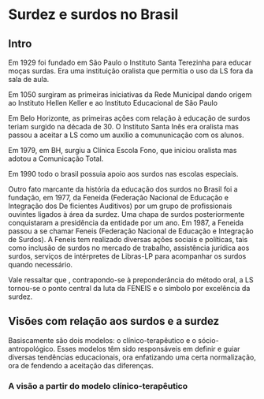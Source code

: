 # Surdez e surdos no Brasil
## Intro

Em 1929 foi fundado em São Paulo o Instituto Santa Terezinha para educar moças surdas. Era uma instituição oralista que permitia o uso da LS fora da sala de aula.

Em 1050 surgiram as primeiras iniciativas da Rede Municipal dando origem ao Instituto Hellen Keller e ao Instituto Educacional de São Paulo

Em Belo Horizonte, as primeiras ações com relação à educação de surdos teriam surgido na década de 30. O Instituto Santa Inês era oralista mas passou a aceitar a LS como um auxílio a comununicação com os alunos. 

Em 1979, em BH, surgiu a Clínica Escola Fono, que iniciou oralista mas adotou a Comunicação Total.

Em 1990 todo o brasil possuia apoio aos surdos nas escolas especiais.

Outro fato marcante da história da educação dos surdos no Brasil foi a fundação, em 1977, da Feneida (Federação Nacional de Educação e Integração dos De ficientes Auditivos) por um grupo de profissionais ouvintes ligados à área da surdez. Uma chapa de surdos posteriormente conquistaram a presidência da entidade por um ano. Em 1987, a Feneida passou a se chamar Feneis (Federação Nacional de Educação e Integração de Surdos). A Feneis tem realizado diversas ações sociais e políticas, tais como inclusão de surdos no mercado de trabalho, assistência jurídica aos surdos, serviços de intérpretes de Libras-LP para acompanhar os surdos quando necessário.

Vale ressaltar que , contrapondo-se à preponderância do método oral, a LS tornou-se o ponto central da luta da FENEIS e o símbolo por excelência da surdez.

## Visões com relação aos surdos e a surdez

Basiscamente são dois modelos: o clínico-terapêutico e o sócio-antropológico. Esses modelos têm sido responsáveis em definir e guiar diversas tendências educacionais, ora enfatizando uma certa normalização, ora de fendendo a aceitação das diferenças. 

### A visão a partir do modelo clínico-terapêutico 


